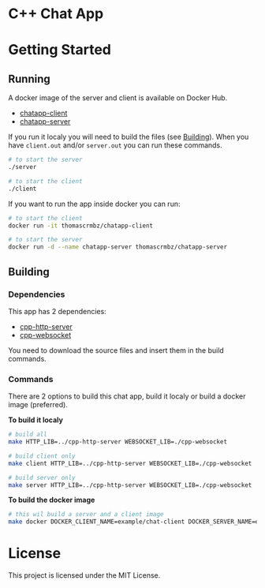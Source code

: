 # C++ Chat App

# Getting Started

## Running

A docker image of the server and client is available on Docker Hub.
  - [chatapp-client](https://hub.docker.com/repository/docker/thomascrmbz/chatapp-client/)
  - [chatapp-server](https://hub.docker.com/repository/docker/thomascrmbz/chatapp-server/)

If you run it localy you will need to build the files (see [Building](#building)).
When you have `client.out` and/or `server.out` you can run these commands.

```bash
# to start the server
./server

# to start the client
./client
```

If you want to run the app inside docker you can run:

```bash
# to start the client
docker run -it thomascrmbz/chatapp-client

# to start the server
docker run -d --name chatapp-server thomascrmbz/chatapp-server
```

## Building

### Dependencies

This app has 2 dependencies:
  - [cpp-http-server](https://github.com/thomascrmbz/cpp-http-server/)
  - [cpp-websocket](https://github.com/thomascrmbz/cpp-websocket/)

You need to download the source files and insert them in the build commands.

### Commands

There are 2 options to build this chat app, build it localy or build a docker image (preferred).

**To build it localy**

```bash
# build all
make HTTP_LIB=../cpp-http-server WEBSOCKET_LIB=./cpp-websocket

# build client only
make client HTTP_LIB=../cpp-http-server WEBSOCKET_LIB=./cpp-websocket

# build server only
make server HTTP_LIB=../cpp-http-server WEBSOCKET_LIB=./cpp-websocket
```

**To build the docker image**

```bash
# this wil build a server and a client image
make docker DOCKER_CLIENT_NAME=example/chat-client DOCKER_SERVER_NAME=example/chat-server HTTP_LIB=../cpp-http-server WEBSOCKET_LIB=./cpp-websocket
```

# License

This project is licensed under the MIT License.